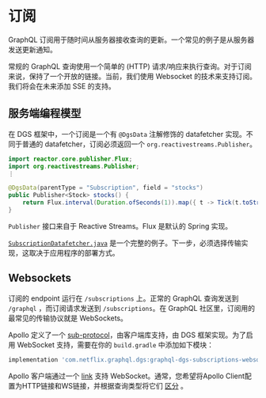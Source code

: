 # 订阅

GraphQL 订阅用于随时间从服务器接收查询的更新。一个常见的例子是从服务器发送更新通知。

常规的 GraphQL 查询使用一个简单的 (HTTP) 请求/响应来执行查询。对于订阅来说，保持了一个开放的链接。当前，我们使用 Websocket 的技术来支持订阅。我们将会在未来添加 SSE 的支持。



## 服务端编程模型

在 DGS 框架中，一个订阅是一个有 `@DgsData`  注解修饰的 datafetcher 实现。不同于普通的 datafetcher，订阅必须返回一个 `org.reactivestreams.Publisher`。

```java
import reactor.core.publisher.Flux;
import org.reactivestreams.Publisher;
⋮

@DgsData(parentType = "Subscription", field = "stocks")
public Publisher<Stock> stocks() {
    return Flux.interval(Duration.ofSeconds(1)).map({ t -> Tick(t.toString()) })
}
```

`Publisher` 接口来自于 Reactive Streams。Flux 是默认的 Spring 实现。

 [`SubscriptionDatafetcher.java`](https://github.com/Netflix/dgs-framework/blob/master/graphql-dgs-example-java/src/main/java/com/netflix/graphql/dgs/example/datafetcher/SubscriptionDataFetcher.java) 是一个完整的例子。下一步，必须选择传输实现，这取决于应用程序的部署方式。



## Websockets

订阅的 endpoint 运行在 `/subscriptions` 上。正常的 GraphQL 查询发送到 `/graphql` ，而订阅请求发送到  `/subscriptions`。在 GraphQL 社区里，订阅用的最常见的传输协议就是 WebSockets。

Apollo 定义了一个  [sub-protocol](https://github.com/apollographql/subscriptions-transport-ws/blob/master/PROTOCOL.md)，由客户端库支持，由 DGS 框架实现。为了启用 WebSocket 支持，需要在你的 `build.gradle` 中添加如下模块：

```groovy
implementation 'com.netflix.graphql.dgs:graphql-dgs-subscriptions-websockets-autoconfigure:latest.release'
```

Apollo 客户端通过一个  [link](https://www.apollographql.com/docs/link/links/ws/) 支持 WebSocket。通常，您希望将Apollo Client配置为HTTP链接和WS链接，并根据查询类型将它们 [区分](https://www.apollographql.com/docs/link/composition/#directional-composition) 。

